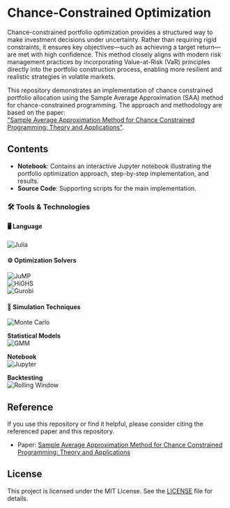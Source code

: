 # Chance-Constrained Optimization

Chance-constrained portfolio optimization provides a structured way to make investment decisions under uncertainty. Rather than requiring rigid constraints, it ensures key objectives—such as achieving a target return—are met with high confidence. This method closely aligns with modern risk management practices by incorporating Value-at-Risk (VaR) principles directly into the portfolio construction process, enabling more resilient and realistic strategies in volatile markets.
 
This repository demonstrates an implementation of chance constrained portfolio allocation using the Sample Average Approximation (SAA) method for chance-constrained programming. The approach and methodology are based on the paper:  
["Sample Average Approximation Method for Chance Constrained Programming: Theory and Applications"](https://link.springer.com/article/10.1007/s10957-009-9523-6).

## Contents

- **Notebook**: Contains an interactive Jupyter notebook illustrating the portfolio optimization approach, step-by-step implementation, and results.
- **Source Code**: Supporting scripts for the main implementation.

### 🛠 Tools & Technologies

#### 🖥️ Language  
![Julia](https://img.shields.io/badge/Julia-9558B2?logo=julia&logoColor=white)

#### ⚙️ Optimization Solvers  
![JuMP](https://img.shields.io/badge/JuMP-00BFFF?logo=data%3Aimage%2Fsvg%2Bxml%3Bbase64%2CPHN2ZyBmaWxsPSIjMDAwMDAwIiBoZWlnaHQ9IjEwMCIgd2lkdGg9IjEwMCIgdmlld0JveD0iMCAwIDEwMCAxMDAiIHhtbG5zPSJodHRwOi8vd3d3LnczLm9yZy8yMDAwL3N2ZyI%2BPC9zdmc%2B&label=JuMP)  
![HiGHS](https://img.shields.io/badge/HiGHS-0066CC?logo=gnu&logoColor=white)  
![Gurobi](https://img.shields.io/badge/Gurobi-EE1C25?logo=gurobi&logoColor=white)

#### 🎲 Simulation Techniques  
![Monte Carlo](https://img.shields.io/badge/Monte%20Carlo%20Simulations-FFD700?style=flat)

**Statistical Models**  
![GMM](https://img.shields.io/badge/Gaussian%20Mixture%20Models-6D4C41?style=flat&logo=scikit-learn&logoColor=white)

**Notebook**  
![Jupyter](https://img.shields.io/badge/Jupyter-F37626?logo=jupyter&logoColor=white)

**Backtesting**  
![Rolling Window](https://img.shields.io/badge/Rolling--Window--Backtesting-4CAF50?style=flat)


## Reference

If you use this repository or find it helpful, please consider citing the referenced paper and this repository.

- Paper: [Sample Average Approximation Method for Chance Constrained Programming: Theory and Applications](https://link.springer.com/article/10.1007/s10957-009-9523-6)

## License

This project is licensed under the MIT License. See the [LICENSE](LICENSE) file for details.
